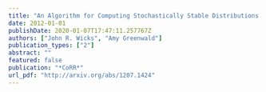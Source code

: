 ```yaml
---
title: "An Algorithm for Computing Stochastically Stable Distributions with Applications to Multiagent Learning in Repeated Games"
date: 2012-01-01
publishDate: 2020-01-07T17:47:11.257767Z
authors: ["John R. Wicks", "Amy Greenwald"]
publication_types: ["2"]
abstract: ""
featured: false
publication: "*CoRR*"
url_pdf: "http://arxiv.org/abs/1207.1424"
---
```


